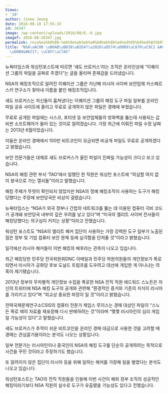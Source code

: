 ```yaml
---
Views:
- '10'
author: Jihee Jeong
date: 2016-08-18 17:55:33
id: 26347
image: /wp-content/uploads/2016/08/8.-6.jpg
imagef: 2016-08-26347.jpg
permalink: /nsa%ea%b0%80-%eb%9a%ab%eb%a0%b8%eb%8b%a4%ed%95%b4%ed%82%b9%ec%a1%b0%ec%a7%81-%ec%97%ad%ed%95%b4%ed%82%b9-%ec%a3%bc%ec%9e%a5/
title: "NSA\uAC00 \uB6AB\uB838\uB2E4?\u2026\uD574\uD0B9\uC870\uC9C1 &#8216;\uC5ED\uD574\
  \uD0B9&#8217; \uC8FC\uC7A5"
---
```


뉴욕타임스와 워싱턴포스트에 따르면 &#8216;섀도 브로커스&#8217;라는 조직은 온라인상에 &#8220;이퀘이션 그룹의 파일을 공짜로 주겠다&#8221;는 글을 올리며 존재감을 드러냈습니다.

NSA의 해킹조직으로 알려진 이퀘이션 그룹은 지난해 러시아 사이버 보안업체 카스페르스키 연구소가 찾아내 이름을 붙인 해킹조직입니다.

섀도 브로커스는 자신들이 훔쳐냈다는 이퀘이션 그룹의 해킹 도구 파일 일부를 온라인 파일 공유 사이트에 올리고 무료로 공개하지 않은 파일은 경매에 부쳤습니다.

무료로 공개된 파일에는 시스코, 포티넷 등 보안업체들의 방화벽을 뚫는데 사용되는 값비싼 소프트웨어가 들어 있는 것이로 알려졌습니다. 가장 최근에 이뤄진 파일 수정 날짜는 2013년 6월이었습니다.

이들은 온라인 경매에서 100만 비트코인이 모금되면 비공개 파일도 무료로 공개하겠다고 밝혔습니다.

보안 전문가들은 대체로 섀도 브로커스가 올린 파일이 진짜일 가능성이 크다고 보고 있습니다.

NSA의 해킹 관련 부서 &#8216;TAO&#8217;에서 일했던 한 직원은 워싱턴 포스트에 &#8220;의심할 여지 없이 왕국으로 가는 열쇠들&#8221;이라고 말했습니다.

해킹 주체가 뚜렷이 확인되지 않았지만 NSA의 정예 해킹조직이 사용하는 도구가 해킹당했다는 주장에 보안당국은 비상이 걸렸습니다.

뉴욕타임스는 &#8220;NSA가 외국 정부나 간첩의 네트워크를 뚫는 데 이용된 컴퓨터 극비 코드가 공개돼 보안당국 내부의 깊은 우려를 낳고 있다&#8221;며 &#8220;미국의 엘리트 사이버 전사들이 해킹당했다는 의구심이 커지는 상황&#8221;이라고 전했습니다.

워싱턴 포스트도 &#8220;NSA의 엘리트 해커 집단이 사용하는 가장 강력한 도구 일부가 노출된 점은 정부 및 기업 컴퓨터 보안 문제 등에 심각함을 던져줄 것&#8221;이라고 밝혔습니다.

일각에선 러시아 해커들이 이번 해킹의 배후라는 관측이 나오고 있습니다.

최근 해킹당한 민주당 전국위원회DNC 이메일과 민주당 하원의원들의 개인정보가 폭로되면서 러시아가 공화당 후보 도널드 트럼프를 도우려고 대선에 개입한 게 아니냐는 의혹이 제기됐습니다.

2013년 정부의 무차별적 개인정보 수집을 폭로한 NSA 전직 직원 에드워드 스노든은 자신의 트위터에 NSA 해킹 도구의 공개와 관련해 &#8220;환경적인 증거와 기존의 지식이 러시아를 가리키고 있다&#8221;며 &#8220;외교상 중요한 파장이 일 것&#8221;이라고 밝혔습니다.

전략국제문제연구소CSIS의 컴퓨터 전문가 제임스 루이스는 경매 대상인 파일이 &#8220;스노든 폭로 때의 자료를 재포장해 다시 판매하려는 것&#8221;이라며 &#8220;몇몇 러시아인의 심리 게임일 가능성이 있다&#8221;고 말했습니다.

섀도 브로커스가 추적이 쉬운 비트코인을 온라인 경매 대금으로 사용한 것을 고려할 때 경매는 관심끌기용이라는 분석도 나오는 상황입니다.

일부 전문가는 러시아인이나 중국인이 NSA의 해킹 도구를 단순히 공개하려는 목적으로 사건을 꾸민 것이라고 주장하기도 했습니다.

또 알려지지 않은 집단이 러시아 등을 위해 일하는 해커를 가장해 일을 벌였다는 분석도 나오고 있습니다.

워싱턴포스트는 TAO의 전직 직원들을 인용해 이번 사건이 해외 정부 조직의 성공적인 해킹이라기보다 NSA 직원의 실수로 도구가 유출됐을 가능성도 있다고 전했습니다.
